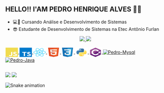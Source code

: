 ## HELLO!! I'AM PEDRO HENRIQUE ALVES 👋🏽

- 💻🎇 Cursando Análise e Desenvolvimento de Sistemas
- 😎 Estudante de Desenvolvimento de Sistemas na Etec Antônio Furlan 



<div align="center">
  <a href="https://github.com/Pedro1105-sp">
  <img height="180em" src="https://github-readme-stats.vercel.app/api?username=Pedro1105-sp&show_icons=true&theme=highcontrast&include_all_commits=true&count_private=true"/>
  <img height="180em" src="https://github-readme-stats.vercel.app/api/top-langs/?username=Pedro1105-sp&layout=compact&langs_count=7&theme=highcontrast"/>
</div>
  
<div style="display: inline_block"><br>
  <img align="center" alt="Pedro-Js" height="30" width="40" src="https://raw.githubusercontent.com/devicons/devicon/master/icons/javascript/javascript-plain.svg">
  <img align="center" alt="Pedro-Ts" height="30" width="40" src="https://raw.githubusercontent.com/devicons/devicon/master/icons/typescript/typescript-plain.svg">
  <img align="center" alt="Pedro-React" height="30" width="40" src="https://raw.githubusercontent.com/devicons/devicon/master/icons/react/react-original.svg">
  <img align="center" alt="Pedro-HTML" height="30" width="40" src="https://raw.githubusercontent.com/devicons/devicon/master/icons/html5/html5-original.svg">
  <img align="center" alt="Pedro-CSS" height="30" width="40" src="https://raw.githubusercontent.com/devicons/devicon/master/icons/css3/css3-original.svg">
  <img align="center" alt="Pedro-Python" height="30" width="40" src="https://raw.githubusercontent.com/devicons/devicon/master/icons/python/python-original.svg">
  <img align="center" alt="Pedro-Csharp" height="30" width="40" src="https://raw.githubusercontent.com/devicons/devicon/master/icons/csharp/csharp-original.svg">
<img align="center" alt="Pedro-Mysql" height="40" width="40" src="https://cdn.jsdelivr.net/gh/devicons/devicon/icons/mysql/mysql-original-wordmark.svg" />
<img align="center" alt="Pedro-Java" height="40" width="40" src="https://cdn.jsdelivr.net/gh/devicons/devicon/icons/java/java-original-wordmark.svg" />
        
</div>
  
  ##
  
  <div>
  <a href="https://www.instagram.com/pedrin_hsp" target="_blank"><img src="https://img.shields.io/badge/-Instagram-%23E4405F?style=for-the-badge&logo=instagram&logoColor=white" target="_blank"></a>
  <a href="https://www.linkedin.com/in/pedro-henrique-alves-sp/" target="_blank"><img src="https://img.shields.io/badge/-LinkedIn-%230077B5?style=for-the-badge&logo=linkedin&logoColor=white" target="_blank"></a> 
   
    
  </div>
  
   ![Snake animation](https://github.com/pedro1105-sp/pedro1105-sp/blob/output/github-contribution-grid-snake.svg)
  
 
